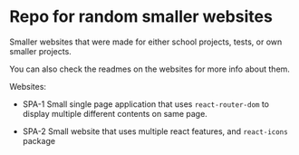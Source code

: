 # Repo for random smaller websites

Smaller websites that were made for either school projects, tests, or own smaller projects.

You can also check the readmes on the websites for more info about them.


Websites:

- SPA-1
Small single page application that uses `react-router-dom` to display multiple different contents on same page.

- SPA-2
Small website that uses multiple react features, and `react-icons` package